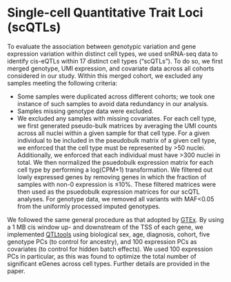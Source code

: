 # Single-cell Quantitative Trait Loci (scQTLs)
To evaluate the association between genotypic variation and gene expression variation within distinct cell types, we used snRNA-seq data to identify cis-eQTLs within 17 distinct cell types (“scQTLs”). To do so, we first merged genotype, UMI expression, and covariate data across all cohorts considered in our study. Within this merged cohort, we excluded any samples meeting the following criteria:
- Some samples were duplicated across different cohorts; we took one instance of such samples to avoid data redundancy in our analysis.
- Samples missing genotype data were excluded.
- We excluded any samples with missing covariates.
For each cell type, we first generated pseudo-bulk matrices by averaging the UMI counts across all nuclei within a given sample for that cell type. For a given individual to be included in the pseudobulk matrix of a given cell type, we enforced that the cell type must be represented by >50 nuclei. Additionally, we enforced that each individual must have >300 nuclei in total. We then normalized the psuedobulk expression matrix for each cell type by performing a log(CPM+1) transformation. We filtered out lowly expressed genes by removing genes in which the fraction of samples with non-0 expression is ≤10%. These filtered matrices were then used as the psuedobulk expression matrices for our scQTL analyses. For genotype data, we removed all variants with MAF<0.05 from the uniformly processed imputed genotypes.

We followed the same general procedure as that adopted by [GTEx](https://doi.org/10.1126/science.aaz1776). By using a 1 MB cis window up- and downstream of the TSS of each gene, we implemented [QTLtools](https://doi.org/10.1038/ncomms15452) using biological sex, age, diagnosis, cohort, five genotype PCs (to control for ancestry), and 100 expression PCs as covariates (to control for hidden batch effects). We used 100 expression PCs in particular, as this was found to optimize the total number of significant eGenes across cell types. Further details are provided in the paper.

